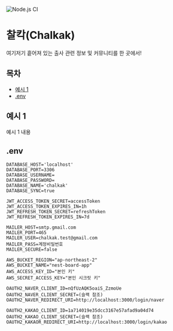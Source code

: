 ![Node.js CI](https://github.com/chalkak2023/Chalkak-Backend/actions/workflows/node.js.yml/badge.svg)
# 찰칵(Chalkak)

여기저기 흩어져 있는 출사 관련 정보 및 커뮤니티를 한 곳에서!

## 목차

- [예시 1](#예시-1)
- [.env](#.env)

## 예시 1

예시 1 내용

## .env

```
DATABASE_HOST='localhost'
DATABASE_PORT=3306
DATABASE_USERNAME=
DATABASE_PASSWORD=
DATABASE_NAME='chalkak'
DATABASE_SYNC=true

JWT_ACCESS_TOKEN_SECRET=accessToken
JWT_ACCESS_TOKEN_EXPIRES_IN=1h
JWT_REFRESH_TOKEN_SECRET=refreshToken
JWT_REFRESH_TOKEN_EXPIRES_IN=7d

MAILER_HOST=smtp.gmail.com
MAILER_PORT=465
MAILER_USER=chalkak.test@gmail.com
MAILER_PASS=계정비밀번호
MAILER_SECURE=false

AWS_BUCKET_REGION="ap-northeast-2"
AWS_BUCKET_NAME="nest-board-app"
AWS_ACCESS_KEY_ID="본인 키"
AWS_SECRET_ACCESS_KEY="본인 시크릿 키"

OAUTH2_NAVER_CLIENT_ID=nQfUzAQK5oaiS_ZzmoUe
OAUTH2_NAVER_CLIENT_SECRET=(슬랙 참조)
OAUTH2_NAVER_REDIRECT_URI=http://localhost:3000/login/naver

OAUTH2_KAKAO_CLIENT_ID=1a714019e35dcc3167e57afad9a04d74
OAUTH2_KAKAO_CLIENT_SECRET=(슬랙 참조)
OAUTH2_KAKAOR_REDIRECT_URI=http://localhost:3000/login/kakao
```
